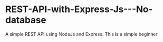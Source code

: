 # REST-API-with-Express-Js---No-database
A simple REST API using NodeJs and Express. This is a simple beginner
